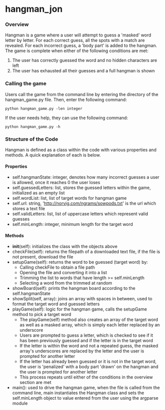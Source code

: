 # hangman_jon

### Overview
Hangman is a game where a user will attempt to guess a 'masked' word letter by letter. For each correct guess, all the
spots with a match are revealed. For each incorrect guess, a 'body part' is added to the hangman. The game is complete
when either of the following conditions are met: 

1. The user has correctly guessed the word and no hidden characters are left 
2. The user has exhausted all their guesses and a full hangman is shown 

### Calling the game
Users call the game from the command line by entering the directory of the hangman_game.py file. Then, enter the
following command: 

```editorconfig
python hangman_game.py -len integer
```
If the user needs help, they can use the following command: 
```editorconfig
python hangman_game.py -h
```
### Structure of the Code

Hangman is defined as a class within the code with various properties and methods. A quick explanation of each is below.

#### Properties 
- self.hangmanState: integer, denotes how many incorrect guesses a user is allowed, once it reaches 0 the user loses
- self.guessedLetters: list, stores the guessed letters within the game, initialized as an empty list
- self.wordList: list, list of target words for hangman game 
- self.url: string, 'http://norvig.com/ngrams/sowpods.txt' is the url which stores a text file
- self.validLetters: list, list of uppercase letters which represent valid guesses 
- self.minLength: integer, minimum length for the target word 

#### Methods
- __init__(self): initializes the class with the objects above 
- checkFile(self): returns the filepath of a downloaded text file, if the file is not present, download the file
- setupGame(self): returns the word to be guessed (target word) by: 
    - Calling checkFile to obtain a file path
    - Opening the file and converting it into a list
    - Trimming the list to words that have length >= self.minLength
    - Selecting a word from the trimmed at random 
- showBoard(self): prints the hangman board according to the self.hangmanState
- showSplit(self, array): joins an array with spaces in between, used to format the target word and guessed letters
- playGame(self): logic for the hangman game, calls the setupGame method to pick a target word
    - The playGame(self) method also creates an array of the target word as well as a masked array, which is simply
        each letter replaced by an underscore 
    - Users are prompted to guess a letter, which is checked to see if it has been previously guessed and if the 
        letter is in the target word 
    - If the letter is within the word and not a repeated guess, the masked array's underscores are replaced by the 
        letter and the user is prompted for another letter 
    - If the letter has already been guessed or it is not in the target word, the user is 'penalized' with a body 
        part 'drawn' on the hangman and the user is prompted for another letter
    - This process repeats until either of the conditions in the overview section are met
- main(): used to drive the hangman game, when the file is called from the command line, main instantiates 
    the Hangman class and sets the self.minLength object to value entered from the user using the argparse module 